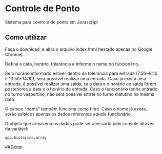 # Controle de Ponto
Sistema para controle de ponto em Javascript

## Como utilizar
Faça o download, e abra o arquivo index.html (testado apenas no Google Chrome).

Defina a data, horário, tolerância e informe o nome do funcionário.

Se o horário informado estiver dentro da tolerância para entrada (7:50~8:10 e 13:50~14:10), será possível realizar uma entrada.
Caso já exista uma entrada, é possível realizar uma saída, se a data e o horário de saída forem posteriores a data e o horário de entrada.
Caso o funcionário tenha entrado no turno vespertino, não será possível entrar no turno matutino na mesma data.

O campo "nome" também funciona como filtro. Caso o nome já exista, serão exibidos apenas os dados referentes aquele funcionário.

O objeto que armazena os dados pode ser acessado pelo console através da variável:
```
app.historico.array
```

##[Demo](http://rafaelpaixao.esy.es/controledeponto/)
